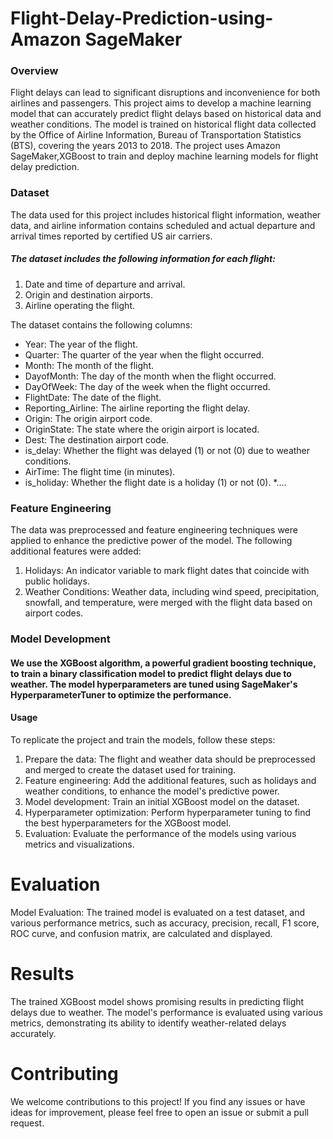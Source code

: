 # Flight-Delay-Prediction-using-Amazon SageMaker
### Overview
Flight delays can lead to significant disruptions and inconvenience for both airlines and passengers. This project aims to develop a machine learning model that can accurately predict flight delays based on historical data and weather conditions.
The model is trained on historical flight data collected by the Office of Airline Information, Bureau of Transportation Statistics (BTS), covering the years 2013 to 2018.
The project uses Amazon SageMaker,XGBoost to train and deploy machine learning models for flight delay prediction.

### Dataset
The data used for this project includes historical flight information, weather data, and airline information contains scheduled and actual departure and arrival times reported by certified US air carriers.
##### The dataset includes the following information for each flight:
1. Date and time of departure and arrival.
2. Origin and destination airports.
3. Airline operating the flight.

The dataset contains the following columns:
* Year: The year of the flight.
* Quarter: The quarter of the year when the flight occurred.
* Month: The month of the flight.
* DayofMonth: The day of the month when the flight occurred.
* DayOfWeek: The day of the week when the flight occurred.
* FlightDate: The date of the flight.
* Reporting_Airline: The airline reporting the flight delay.
* Origin: The origin airport code.
* OriginState: The state where the origin airport is located.
* Dest: The destination airport code.
* is_delay: Whether the flight was delayed (1) or not (0) due to weather conditions.
* AirTime: The flight time (in minutes).
* is_holiday: Whether the flight date is a holiday (1) or not (0).
*....

### Feature Engineering
The data was preprocessed and feature engineering techniques were applied to enhance the predictive power of the model. The following additional features were added:

1. Holidays: An indicator variable to mark flight dates that coincide with public holidays.
2. Weather Conditions: Weather data, including wind speed, precipitation, snowfall, and temperature, were merged with the flight data based on airport codes.

### Model Development
#### We use the XGBoost algorithm, a powerful gradient boosting technique, to train a binary classification model to predict flight delays due to weather. The model hyperparameters are tuned using SageMaker's HyperparameterTuner to optimize the performance.

#### Usage
To replicate the project and train the models, follow these steps:
1. Prepare the data: The flight and weather data should be preprocessed and merged to create the dataset used for training.
2. Feature engineering: Add the additional features, such as holidays and weather conditions, to enhance the model's predictive power.
3. Model development: Train an initial XGBoost model on the dataset.
4. Hyperparameter optimization: Perform hyperparameter tuning to find the best hyperparameters for the XGBoost model.
5. Evaluation: Evaluate the performance of the models using various metrics and visualizations.
   
# Evaluation 
Model Evaluation: The trained model is evaluated on a test dataset, and various performance metrics, such as accuracy, precision, recall, F1 score, ROC curve, and confusion matrix, are calculated and displayed.

# Results
The trained XGBoost model shows promising results in predicting flight delays due to weather. The model's performance is evaluated using various metrics, demonstrating its ability to identify weather-related delays accurately.

# Contributing
We welcome contributions to this project! If you find any issues or have ideas for improvement, please feel free to open an issue or submit a pull request.
